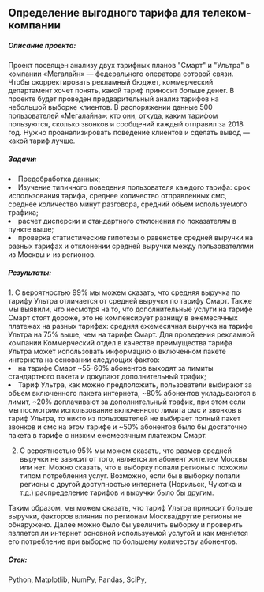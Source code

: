 <H2>Определение выгодного тарифа для телеком-компании</H2>

<h5>Описание проекта: </h5> Проект посвящен анализу двух тарифных планов "Смарт" и "Ультра" в компании «Мегалайн» — федерального оператора сотовой связи. Чтобы скорректировать рекламный бюджет, коммерческий департамент хочет понять, какой тариф приносит больше денег. В проекте будет проведен предварительный анализ тарифов на небольшой выборке клиентов. В распоряжении данные 500 пользователей «Мегалайна»: кто они, откуда, каким тарифом пользуются, сколько звонков и сообщений каждый отправил за 2018 год. Нужно проанализировать поведение клиентов и сделать вывод — какой тариф лучше.

<h5>Задачи:</h5>
<li> Предобработка данных;</li>
<li> Изучение типичного поведения пользователя каждого тарифа: срок использования тарифа, среднее количество отправленных смс, среднее количество минут разговора, средний объем используемого трафика;</li>
<li> расчет дисперсии и стандартного отклонения по показателям в пункте выше;</li>
<li> проверка статистические гипотезы о равенстве средней выручки на разных тарифах и отклонении средней выручки между пользователями из Москвы и из регионов.</li>

<h5>Результаты:</h5>
1. С вероятностью 99% мы можем сказать, что средняя выручка по тарифу Ультра отличается от средней выручки по тарифу Смарт. 
Также мы выявили, что несмотря на то, что дополнительные услуги на тарифе Смарт  стоят дороже, это не компенсирует разницу в ежемесячных платежах на разных  тарифах: средняя ежемесячная выручка на тарифе Ультра на 75% выше, чем на тарифе Смарт.
Для проведения рекламной компании Коммерческий отдел в качестве преимущества тарифа Ультра может использовать информацию о включенном пакете интернета на основании следующих фактов:
<li>на тарифе Смарт ~55-60% абонентов выходят за лимиты стандартного пакета и докупают дополнительный трафик;</li>
<li>Тариф Ультра, как можно предположить, пользователи выбирают за объем включенного пакета интернета, ~80% абонентов укладываются в лимит, ~20% доплачивают за дополнительный трафик, при этом если мы посмотрим использование включенного лимита смс и звонков в тариф Ультра, то никто из пользователей не выбирает полный пакет звонков и смс на этом тарифе и ~50% абонентов было бы достаточно пакета в тарифе с низким ежемесячным платежом Смарт.</li>

2. С вероятностью 95% мы можем сказать, что размер средней выручки не зависит от того, является ли абонент жителем Москвы или нет. Можно сказать, что в выборку попали регионы с похожим типом потребления услуг. Возможно, если бы в выборку попали регионы с другой доступностью интернета (Норильск, Чукотка и т.д.) распределение тарифов и выручки было бы другим.

Таким образом, мы можем сказать, что тариф Ультра приносит больше выручки, факторов влияния по регионам Москва/другие регионы не обнаружено. Далее можно было бы увеличить выборку и проверить является ли интернет основной используемой услугой и как меняется его потребление при выборке по большему количеству абонентов. 



<h5>Стек:</h5> Python, Matplotlib, NumPy, Pandas, SciPy,
